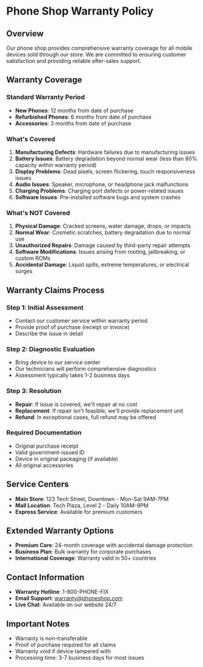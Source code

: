 # Phone Shop Warranty Policy

## Overview
Our phone shop provides comprehensive warranty coverage for all mobile devices sold through our store. We are committed to ensuring customer satisfaction and providing reliable after-sales support.

## Warranty Coverage

### Standard Warranty Period
- **New Phones**: 12 months from date of purchase
- **Refurbished Phones**: 6 months from date of purchase
- **Accessories**: 3 months from date of purchase

### What's Covered
1. **Manufacturing Defects**: Hardware failures due to manufacturing issues
2. **Battery Issues**: Battery degradation beyond normal wear (less than 80% capacity within warranty period)
3. **Display Problems**: Dead pixels, screen flickering, touch responsiveness issues
4. **Audio Issues**: Speaker, microphone, or headphone jack malfunctions
5. **Charging Problems**: Charging port defects or power-related issues
6. **Software Issues**: Pre-installed software bugs and system crashes

### What's NOT Covered
1. **Physical Damage**: Cracked screens, water damage, drops, or impacts
2. **Normal Wear**: Cosmetic scratches, battery degradation due to normal use
3. **Unauthorized Repairs**: Damage caused by third-party repair attempts
4. **Software Modifications**: Issues arising from rooting, jailbreaking, or custom ROMs
5. **Accidental Damage**: Liquid spills, extreme temperatures, or electrical surges

## Warranty Claims Process

### Step 1: Initial Assessment
- Contact our customer service within warranty period
- Provide proof of purchase (receipt or invoice)
- Describe the issue in detail

### Step 2: Diagnostic Evaluation
- Bring device to our service center
- Our technicians will perform comprehensive diagnostics
- Assessment typically takes 1-2 business days

### Step 3: Resolution
- **Repair**: If issue is covered, we'll repair at no cost
- **Replacement**: If repair isn't feasible, we'll provide replacement unit
- **Refund**: In exceptional cases, full refund may be offered

### Required Documentation
- Original purchase receipt
- Valid government-issued ID
- Device in original packaging (if available)
- All original accessories

## Service Centers
- **Main Store**: 123 Tech Street, Downtown - Mon-Sat 9AM-7PM
- **Mall Location**: Tech Plaza, Level 2 - Daily 10AM-9PM
- **Express Service**: Available for premium customers

## Extended Warranty Options
- **Premium Care**: 24-month coverage with accidental damage protection
- **Business Plan**: Bulk warranty for corporate purchases
- **International Coverage**: Warranty valid in 50+ countries

## Contact Information
- **Warranty Hotline**: 1-800-PHONE-FIX
- **Email Support**: warranty@phoneshop.com
- **Live Chat**: Available on our website 24/7

## Important Notes
- Warranty is non-transferable
- Proof of purchase required for all claims
- Warranty void if device tampered with
- Processing time: 3-7 business days for most issues
